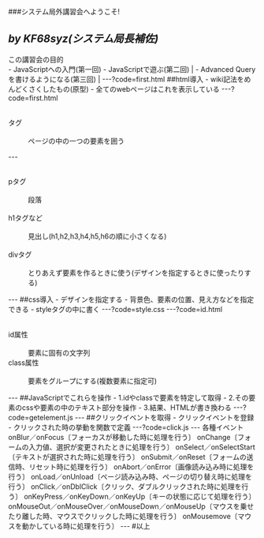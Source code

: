 ###システム局外講習会へようこそ!

*by KF68syz(システム局長補佐)*
---
<div style="text-align: left;">
この講習会の目的
</div>
- JavaScriptへの入門(第一回)
- JavaScriptで遊ぶ(第二回) |
- Advanced Queryを書けるようになる(第三回) |
---?code=first.html
##html導入
- wiki記法をめんどくさくしたもの(原型)
- 全てのwebページはこれを表示している
---?code=first.html
<dl>
  <dt>タグ</dt>
  <dd>ページの中の一つの要素を囲う</dd>
</dl>
---
<dl>
  <dt>pタグ</dt>
  <dd>段落</dd>
  <dt>h1タグなど</dt>
  <dd>見出し(h1,h2,h3,h4,h5,h6の順に小さくなる)</dd>
  <dt>divタグ</dt>
  <dd>とりあえず要素を作るときに使う(デザインを指定するときに使ったりする)</dd>
</dl>
---
##css導入
- デザインを指定する
- 背景色、要素の位置、見え方などを指定できる
- styleタグの中に書く
---?code=style.css
---?code=id.html
<dl>
  <dt>id属性</dt>
  <dd>要素に固有の文字列</dd>
  <dt>class属性</dt>
  <dd>要素をグループにする(複数要素に指定可)</dd>
</dl>
---
##JavaScriptでこれらを操作
- 1.idやclassで要素を特定して取得
- 2.その要素のcssや要素の中のテキスト部分を操作
- 3.結果、HTMLが書き換わる
---?code=getelement.js
---
##クリックイベントを取得
- クリックイベントを登録
- クリックされた時の挙動を関数で定義
---?code=click.js
---
各種イベント
onBlur／onFocus〔フォーカスが移動した時に処理を行う〕
onChange〔フォームの入力値、選択が変更されたときに処理を行う〕
onSelect／onSelectStart〔テキストが選択された時に処理を行う〕
onSubmit／onReset〔フォームの送信時、リセット時に処理を行う〕
onAbort／onError〔画像読み込み時に処理を行う〕
onLoad／onUnload〔ページ読み込み時、ページの切り替え時に処理を行う〕
onClick／onDblClick〔クリック、ダブルクリックされた時に処理を行う〕
onKeyPress／onKeyDown／onKeyUp〔キーの状態に応じて処理を行う〕
onMouseOut／onMouseOver／onMouseDown／onMouseUp〔マウスを乗せたり離した時、マウスでクリックした時に処理を行う〕
onMousemove〔マウスを動かしている時に処理を行う〕
---
#以上

